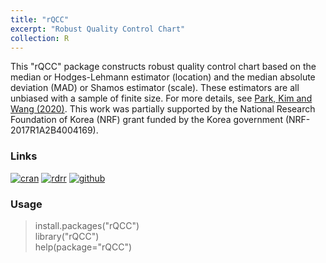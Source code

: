 ```yaml
---
title: "rQCC"
excerpt: "Robust Quality Control Chart"
collection: R
---
```

This \"rQCC\" package constructs robust quality control chart based on the median or Hodges-Lehmann estimator (location) and the median absolute deviation (MAD) or Shamos estimator (scale). 
These estimators are all unbiased with a sample of finite size. 
For more details, see  [Park, Kim and Wang (2020)](https://doi.org/10.1080/03610918.2019.1699114).
This work was partially supported by the National Research Foundation of Korea (NRF) grant funded by the Korea government (NRF-2017R1A2B4004169).

### Links
[![cran](https://cranlogs.r-pkg.org/badges/grand-total/rQCC)](https://cran.r-project.org/web/packages/rQCC/) 
[![rdrr](https://img.shields.io/badge/%20-rdrr.io-yellowgreen.svg)](https://rdrr.io/cran/rQCC/)
[![github](https://img.shields.io/badge/%20-github-lightgrey.svg)](https://github.com/appliedstat/R/tree/master/rQCC)

### Usage
> install.packages(\"rQCC\")  <br />
> library(\"rQCC\")  <br />
> help(package=\"rQCC\")
